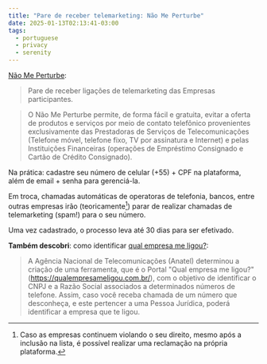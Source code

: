 ```yaml
---
title: "Pare de receber telemarketing: Não Me Perturbe"
date: 2025-01-13T02:13:41-03:00
tags:
  - portuguese
  - privacy
  - serenity
---
```


[Não Me Perturbe](https://naomeperturbe.com.br/):

> Pare de receber ligações de telemarketing das Empresas participantes.

> O Não Me Perturbe permite, de forma fácil e gratuita, evitar a oferta de
> produtos e serviços por meio de contato telefônico provenientes exclusivamente
> das Prestadoras de Serviços de Telecomunicações (Telefone móvel, telefone
> fixo, TV por assinatura e Internet) e pelas Instituições Financeiras
> (operações de Empréstimo Consignado e Cartão de Crédito Consignado).

Na prática: cadastre seu número de celular (+55) + CPF na plataforma, além de
email + senha para gerenciá-la.

Em troca, chamadas automáticas de operatoras de telefonia, bancos, entre outras
empresas irão (teoricamente[^1]) parar de realizar chamadas de telemarketing (spam!)
para o seu número.

Uma vez cadastrado, o processo leva até 30 dias para ser efetivado.

**Também descobri**: como identificar [qual empresa me
ligou?](https://qualempresameligou.com.br/):

> A Agência Nacional de Telecomunicações (Anatel) determinou a criação de uma
> ferramenta, que é o Portal "Qual empresa me ligou?"
> (https://qualempresameligou.com.br/), com o objetivo de identificar o CNPJ e a
> Razão Social associados a determinados números de telefone. Assim, caso você
> receba chamada de um número que desconheça, e este pertencer a uma Pessoa
> Jurídica, poderá identificar a empresa que te ligou.


[^1]: Caso as empresas continuem violando o seu direito, mesmo após a inclusão
    na lista, é possível realizar uma reclamação na própria plataforma.

